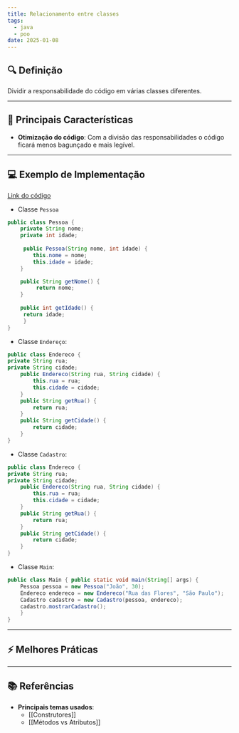 ```yaml
---
title: Relacionamento entre classes
tags:
  - java
  - poo
date: 2025-01-08
---
```


## 🔍 Definição

Dividir a responsabilidade do código em várias classes diferentes.

---

## 📝 Principais Características

- **Otimização do código**: Com a divisão das responsabilidades o código ficará menos bagunçado e mais legível.

---

## 💻 Exemplo de Implementação

[Link do código]([bllakk/LibertyWalk-Java](https://github.com/bllakk/LibertyWalk-Java))

- Classe `Pessoa`
```java
public class Pessoa {
	private String nome;
	private int idade; 
	
	 public Pessoa(String nome, int idade) {
		this.nome = nome; 
		this.idade = idade; 
	} 

	public String getNome() {
		 return nome; 
	} 
	
	public int getIdade() { 
	 return idade; 
	 } 
}
```

- Classe `Endereço`:
```java
public class Endereco {
private String rua; 
private String cidade; 
	public Endereco(String rua, String cidade) {
		this.rua = rua; 
		this.cidade = cidade; 
	} 
	public String getRua() {
		return rua; 
	} 
	public String getCidade() {
		return cidade; 
	} 
}
```

- Classe `Cadastro`:
```java
public class Endereco {
private String rua; 
private String cidade; 
	public Endereco(String rua, String cidade) {
		this.rua = rua;
		this.cidade = cidade; 
	} 
	public String getRua() {
		return rua; 
	} 
	public String getCidade() {
		return cidade; 
	} 
}
```

- Classe `Main`:
```java
public class Main { public static void main(String[] args) {
	Pessoa pessoa = new Pessoa("João", 30);
	Endereco endereco = new Endereco("Rua das Flores", "São Paulo"); 
	Cadastro cadastro = new Cadastro(pessoa, endereco); 
	cadastro.mostrarCadastro(); 
	} 
}
```
---

## ⚡ Melhores Práticas

---

## 📚 Referências 

- **Principais temas usados**:
	- [[Construtores]]
	- [[Métodos vs Atributos]]